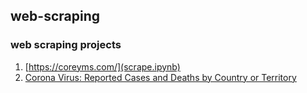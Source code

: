 ## web-scraping
### web scraping projects
1. [https://coreyms.com/](scrape.ipynb)
2. [Corona Virus: Reported Cases and Deaths by Country or Territory](WebScraping-Corona.ipynb)
